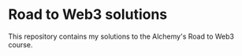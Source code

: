 # Road to Web3 solutions

This repository contains my solutions to the Alchemy's Road to Web3 course.